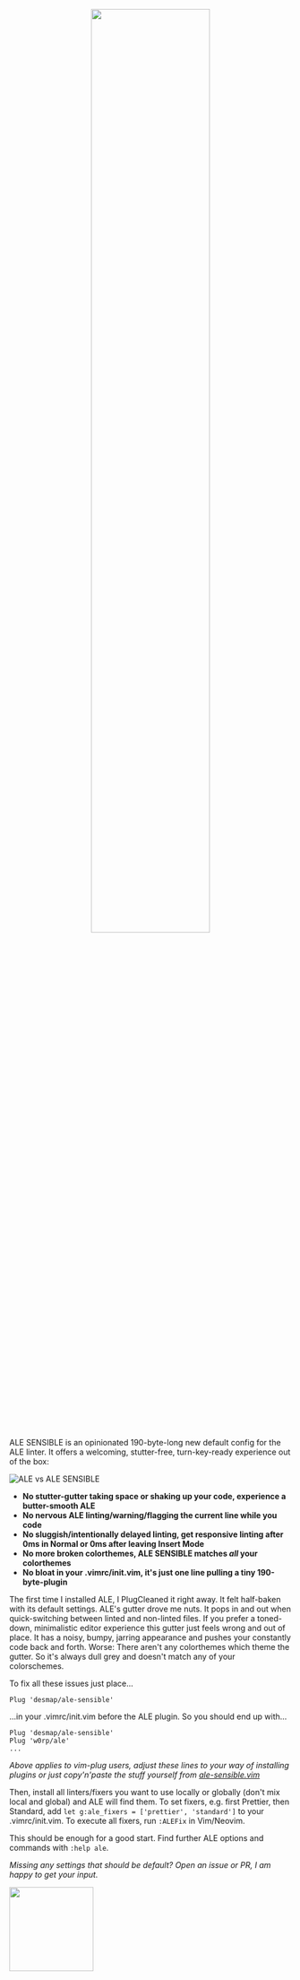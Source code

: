 <p align='center'><img src='https://user-images.githubusercontent.com/43666255/50660194-3c749200-0f9f-11e9-8668-520662ae79d0.png' width='65%'/></p>

ALE SENSIBLE is an opinionated 190-byte-long new default config for the ALE linter. It offers a welcoming, stutter-free, turn-key-ready experience out of the box:

![ALE vs ALE SENSIBLE](https://user-images.githubusercontent.com/43666255/50661068-3df38980-0fa2-11e9-8a6c-e657232484db.png)

- **No stutter-gutter taking space or shaking up your code, experience a butter-smooth ALE**
- **No nervous ALE linting/warning/flagging the current line while you code**
- **No sluggish/intentionally delayed linting, get responsive linting after 0ms in Normal or 0ms after leaving Insert Mode** 
- **No more broken colorthemes, ALE SENSIBLE matches _all_ your colorthemes**
- **No bloat in your .vimrc/init.vim, it's just one line pulling a tiny 190-byte-plugin**

The first time I installed ALE, I PlugCleaned it right away. It felt half-baken with its default settings. ALE's gutter drove me nuts. It pops in and out when quick-switching between linted and non-linted files. If you prefer a toned-down, minimalistic editor experience this gutter just feels wrong and out of place. It has a noisy, bumpy, jarring appearance and pushes your constantly code back and forth. Worse: There aren't any colorthemes which theme the gutter. So it's always dull grey and doesn't match any of your colorschemes. 

To fix all these issues just place...

```
Plug 'desmap/ale-sensible'
```
...in your .vimrc/init.vim before the ALE plugin. So you should end up with...
```
Plug 'desmap/ale-sensible'
Plug 'w0rp/ale'
...
```
_Above applies to vim-plug users, adjust these lines to your way of installing plugins or just copy'n'paste the stuff yourself from [ale-sensible.vim](https://github.com/desmap/ale-sensible/blob/master/plugin/ale-sensible.vim)_

Then, install all linters/fixers you want to use locally or globally (don't mix local and global) and ALE will find them. To set fixers, e.g. first Prettier, then Standard, add `let g:ale_fixers = ['prettier', 'standard']` to your .vimrc/init.vim. To execute all fixers, run `:ALEFix` in Vim/Neovim.

This should be enough for a good start. Find further ALE options and commands with `:help ale`.

_Missing any settings that should be default? Open an issue or PR, I am happy to get your input._

<img src='https://user-images.githubusercontent.com/43666255/50661376-413b4500-0fa3-11e9-9bd4-7248514f576a.png' width=150/>
